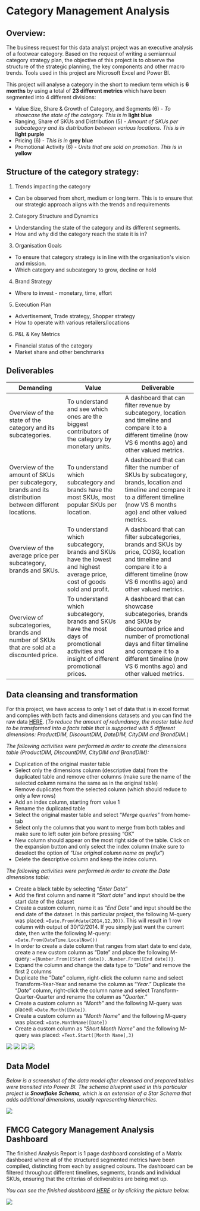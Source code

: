 # Category Management Analysis

## Overview:

The business request for this data analyst project was an executive analysis of a footwear category.  Based on the request of writing a semiannual category strategy plan, the objective of this project is to observe the structure of the strategic planning, the key components and other macro trends. Tools used in this project are Microsoft Excel and Power BI.

This project will analyse a category in the short to medium term which is **6 months** by using a total of **23 different metrics** which have been segmented into 4 different divisions:

- Value Size, Share & Growth of Category, and Segments (6) - *To showcase the state of the category. This is in* **light blue**
- Ranging, Share of SKUs and Distribution (5) - *Amount of SKUs per subcategory and its distribution between various locations. This is in* **light purple**
- Pricing (6) - *This is in* **grey blue**
- Promotional Activity (6) - *Units that are sold on promotion. This is in* **yellow**

## Structure of the category strategy:

1. Trends impacting the category
- Can be observed from short, medium or long term. This is to ensure that our strategic approach aligns with the trends and requirements

2. Category Structure and Dynamics
- Understanding the state of the category and its different segments.
- How and why did the category reach the state it is in?

3. Organisation Goals
- To ensure that category strategy is in line with the organisation's vision and mission.
- Which category and subcategory to grow, decline or hold

4. Brand Strategy
- Where to invest - monetary, time, effort

5. Execution Plan
- Advertisement, Trade strategy, Shopper strategy
- How to operate with various retailers/locations

6. P&L & Key Metrics
- Financial status of the category
- Market share and other benchmarks


## Deliverables

| Demanding | Value | Deliverable |
| ----------- | ----------- | ----------- |
| Overview of the state of the category and its subcategories. | To understand and see which ones are the biggest contributors of the category by monetary units. | A dashboard that can filter revenue by subcategory, location and timeline and compare it to a different timeline (now VS 6 months ago) and other valued metrics. |
| Overview of the amount of SKUs per subcategory, brands and its distribution between different locations. | To understand which subcategory and brands have the most SKUs, most popular SKUs per location. | A dashboard that can filter the number of SKUs by subcategory, brands, location and timeline and compare it to a different timeline (now VS 6 months ago) and other valued metrics. |
| Overview of the average price per subcategory, brands and SKUs. | To understand which subcategory, brands and SKUs have the lowest and highest average price, cost of goods sold and profit. | A dashboard that can filter subcategories, brands and SKUs by price, COSG, location and timeline and compare it to a different timeline (now VS 6 months ago) and other valued metrics. |
| Overview of subcategories, brands and number of SKUs that are sold at a discounted price. | To understand which subcategory, brands and SKUs have the most days of promotional activities and insight of different promotional prices. | A dashboard that can showcase subcategories, brands and SKUs by discounted price and number of promotional days and filter timeline and compare it to a different timeline (now VS 6 months ago) and other valued metrics. |

## Data cleansing and transformation

For this project, we have access to only 1 set of data that is in excel format and complies with both facts and dimensions datasets and you can find the raw data [HERE](https://github.com/rhannula/Category_Management_Analysis/blob/main/RAW_data/CategoryFactTable.xlsx). (*To reduce the amount of redundancy, the master table had to be transformed into a facts table that is supported with 5 different dimensions: ProductDIM, DiscountDIM, DateDIM, CityDIM and BrandDIM.*)


*The following activities were performed in order to create the dimensions table (ProductDIM, DIscountDIM, CityDIM and BrandDIM):*

- Duplication of the original master table
- Select only the dimensions column (descriptive data) from the duplicated table and remove other columns (make sure the name of the selected column remains the same as in the original table)
- Remove duplicates from the selected column (which should reduce to only a few rows)
- Add an index column, starting from value 1
- Rename the duplicated table
- Select the original master table and select “*Merge queries*” from home-tab
- Select only the columns that you want to merge from both tables and make sure to left outer join before pressing “OK”
- New column should appear on the most right side of the table. Click on the expansion button and only select the index column (make sure to deselect the option of “*Use original column name as prefix*”)
- Delete the descriptive column and keep the index column. 

*The following activities were performed in order to create the Date dimensions table:*

- Create a black table by selecting “*Enter Data*”
- Add the first column and name it “*Start date*” and input should be the start date of the dataset
- Create a custom column, name it as “*End Date*” and input should be the end date of the dataset. In this particular project, the following M-query was placed: `=Date.From(#date(2014,12,30))`. This will result in 1 row column with output of 30/12/2014. If you simply just want the current date, then write the following M-query: `=Date.From(DateTime.LocalNow())`
- In order to create a date column that ranges from start date to end date, create a new custom column as “Date” and place the following M- query:
`={Number.From([Start date])..Number.From([End date])}`.
- Expand the column and change the data type to “*Date*” and remove the first 2 columns
- Duplicate the “Date” column, right-click the column name and select Transform-Year-Year and rename the column as “*Year*.” Duplicate the “*Date*” column, right-click the column name and select Transform-Quarter-Quarter and rename the column as “*Quarter.*”
- Create a custom column as “*Month*” and the following M-query was placed: `=Date.Month([Date])`.
- Create a custom column as “*Month Name*” and the following M-query was placed: `=Date.MonthName([Date])`
- Create a custom column as “*Short Month Name*” and the following M-query was placed: `=Text.Start([Month Name],3)`

![](https://raw.githubusercontent.com/rhannula/Category_Management_Analysis/main/Images/Screenshot%202022-03-29%20031518.png)
![](https://raw.githubusercontent.com/rhannula/Category_Management_Analysis/main/Images/Screenshot%202022-03-29%20024807.png) ![](https://raw.githubusercontent.com/rhannula/Category_Management_Analysis/main/Images/Screenshot%202022-03-29%20024847.png)
![](https://raw.githubusercontent.com/rhannula/Category_Management_Analysis/main/Images/Screenshot%202022-03-29%20024918.png)



## Data Model

*Below is a screenshot of the data model after cleansed and prepared tables were transited into Power BI. The schema blueprint used in this particular project is **Snowflake Schema**, which is an extension of a Star Schema that adds additional dimensions, usually representing hierarchies.*

![](https://raw.githubusercontent.com/rhannula/Category_Management_Analysis/main/Images/Screenshot%202022-03-28%20210729.png)


## FMCG Category Management Analysis Dashboard

The finished Analysis Report is 1 page dashboard consisting of a Matrix dashboard where all of the structured segmented metrics have been compiled, distincting from each by assigned colours. The dashboard can be filtered throughout different timelines, segments, brands and individual SKUs, ensuring that the criterias of deliverables are being met up.

*You can see the finished dashboard [HERE](www.google.com) or by clicking the picture below.*

![](https://raw.githubusercontent.com/rhannula/Category_Management_Analysis/main/Images/Screenshot%202022-03-28%20211447.png)
